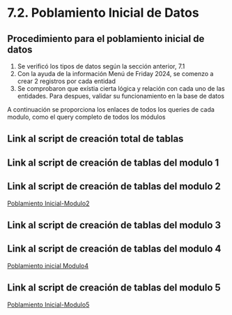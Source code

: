 # 7.2. Poblamiento Inicial de Datos

## Procedimiento para el poblamiento inicial de datos
1. Se verificó los tipos de datos según la sección anterior, 7.1   
2. Con la ayuda de la información Menú de Friday 2024, se comenzo a crear 2 registros por cada entidad
3. Se comprobaron que exístia cierta lógica y relación con cada uno de las entidades. Para despues, validar su funcionamiento en la base de datos

A continuación se proporciona los enlaces de todos los queries de cada modulo, como el query completo de todos los módulos

## Link al script de creación total de tablas

## Link al script de creación de tablas del modulo 1

## Link al script de creación de tablas del modulo 2
[Poblamiento Inicial-Modulo2](../Scripts/Modulo2_poblacion_inicial.sql)

## Link al script de creación de tablas del modulo 3
## Link al script de creación de tablas del modulo 4
[Poblamiento inicial Modulo4](../Scripts/Modulo4_Poblamiento_inicial.sql)
## Link al script de creación de tablas del modulo 5
[Poblamiento Inicial-Modulo5](../Scripts/poblacioninventario.sql)
